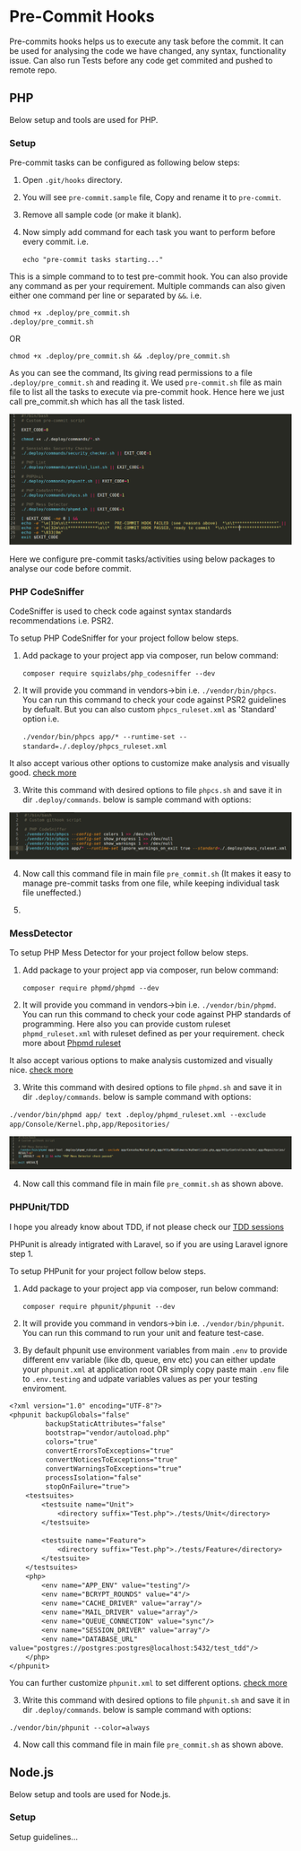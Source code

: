 # Pre-Commit Hooks
Pre-commits hooks helps us to execute any task before the commit. It can be used for analysing the code we have changed, any syntax, functionality issue. Can also run Tests before any code get commited and pushed to remote repo.

## PHP
Below setup and tools are used for PHP.

### Setup

Pre-commit tasks can be configured as following below steps:
1. Open `.git/hooks` directory.
2. You will see `pre-commit.sample` file, Copy and rename it to `pre-commit`.
3. Remove all sample code (or make it blank).
4. Now simply add command for each task you want to perform before every commit. i.e.

    `echo "pre-commit tasks starting..."`

This is a simple command to to test pre-commit hook. You can also provide any command as per your requirement. Multiple commands can also given either one command per line or separated by ` && `. 
i.e.

    chmod +x .deploy/pre_commit.sh
    .deploy/pre_commit.sh

OR
    
    chmod +x .deploy/pre_commit.sh && .deploy/pre_commit.sh

As you can see the command, Its giving read permissions to a file `.deploy/pre_commit.sh` and reading it.
We used `pre-commit.sh` file as main file to list all the tasks to execute via pre-commit hook.
Hence here we just call pre_commit.sh which has all the task listed.

![picture alt](img/pre-commit-sh.png "Main pre commit command file")

Here we configure pre-commit tasks/activities using below packages to analyse our code before commit.

### PHP CodeSniffer
CodeSniffer is used to check code against syntax standards recommendations i.e. PSR2.

To setup PHP CodeSniffer for your project follow below steps.

1. Add package to your project app via composer, run below command:

    `composer require squizlabs/php_codesniffer --dev`

2. It will provide you command in vendors->bin i.e. `./vendor/bin/phpcs`. You can run this command to check your code against PSR2 guidelines by defualt. But you can also custom `phpcs_ruleset.xml` as 'Standard' option i.e.
    
    `./vendor/bin/phpcs app/* --runtime-set --standard=./.deploy/phpcs_ruleset.xml`

It also accept various other options to customize make analysis and visually good. [check more](https://github.com/squizlabs/PHP_CodeSniffer/wiki/Usage)

3. Write this command with desired options to file `phpcs.sh`  and save it in dir `.deploy/commands`. below is sample command with options:

![picture alt](img/pre-commit-phpcs.png "PHP Codesniffer commands")

4. Now call this command file in main file `pre_commit.sh` (It makes it easy to manage pre-commit tasks from one file, while keeping individual task file uneffected.)

5.   

### MessDetector

To setup PHP Mess Detector for your project follow below steps.

1. Add package to your project app via composer, run below command:

    `composer require phpmd/phpmd --dev`

2. It will provide you command in vendors->bin i.e. `./vendor/bin/phpmd`. You can run this command to check your code against PHP standards of programming.
Here also you can provide custom ruleset `phpmd_ruleset.xml` with ruleset defined as per your requirement. check more about [Phpmd ruleset](https://phpmd.org/documentation/creating-a-ruleset.html)

It also accept various options to make analysis customized and visually nice. [check more](https://github.com/phpmd/phpmd#command-line-usage) 

3. Write this command with desired options to file `phpmd.sh`  and save it in dir `.deploy/commands`. below is sample command with options:

`./vendor/bin/phpmd app/ text .deploy/phpmd_ruleset.xml --exclude app/Console/Kernel.php,app/Repositories/`

![picture alt](img/pre-commit-phpmd.png "PHP Messdetector commands")

4. Now call this command file in main file `pre_commit.sh` as shown above.

### PHPUnit/TDD

I hope you already know about TDD, if not please check our [TDD sessions](https://github.com/sandymadaan/php_tdd_sessions)

PHPunit is already intigrated with Laravel, so if you are using Laravel ignore step 1.

To setup PHPunit for your project follow below steps. 

1. Add package to your project app via composer, run below command:

    `composer require phpunit/phpunit --dev`

2. It will provide you command in vendors->bin i.e. `./vendor/bin/phpunit`. You can run this command to run your unit and feature test-case.

3. By default phpunit use environment variables from main `.env` to provide different env variable (like db, queue, env etc) you can either update your `phpunit.xml` at application root OR simply copy paste main `.env` file to `.env.testing` and udpate variables values as per your testing enviroment.

```
<?xml version="1.0" encoding="UTF-8"?>
<phpunit backupGlobals="false"
         backupStaticAttributes="false"
         bootstrap="vendor/autoload.php"
         colors="true"
         convertErrorsToExceptions="true"
         convertNoticesToExceptions="true"
         convertWarningsToExceptions="true"
         processIsolation="false"
         stopOnFailure="true">
    <testsuites>
        <testsuite name="Unit">
            <directory suffix="Test.php">./tests/Unit</directory>
        </testsuite>

        <testsuite name="Feature">
            <directory suffix="Test.php">./tests/Feature</directory>
        </testsuite>
    </testsuites>
    <php>
        <env name="APP_ENV" value="testing"/>
        <env name="BCRYPT_ROUNDS" value="4"/>
        <env name="CACHE_DRIVER" value="array"/>
        <env name="MAIL_DRIVER" value="array"/>
        <env name="QUEUE_CONNECTION" value="sync"/>
        <env name="SESSION_DRIVER" value="array"/>
        <env name="DATABASE_URL" value="postgres://postgres:postgres@localhost:5432/test_tdd"/>
    </php>
</phpunit>

```

You can further customize `phpunit.xml` to set different options. [check more](https://phpunit.de/manual/6.5/en/appendixes.configuration.html)

3. Write this command with desired options to file `phpunit.sh`  and save it in dir `.deploy/commands`. below is sample command with options:

`./vendor/bin/phpunit --color=always`

4. Now call this command file in main file `pre_commit.sh` as shown above.


## Node.js
Below setup and tools are used for Node.js.

### Setup
Setup guidelines...